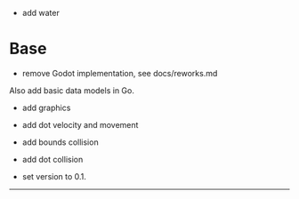 - add water

# Base

+ remove Godot implementation, see docs/reworks.md

Also add basic data models in Go.

+ add graphics

- add dot velocity and movement
- add bounds collision
- add dot collision

- set version to 0.1.


-----
